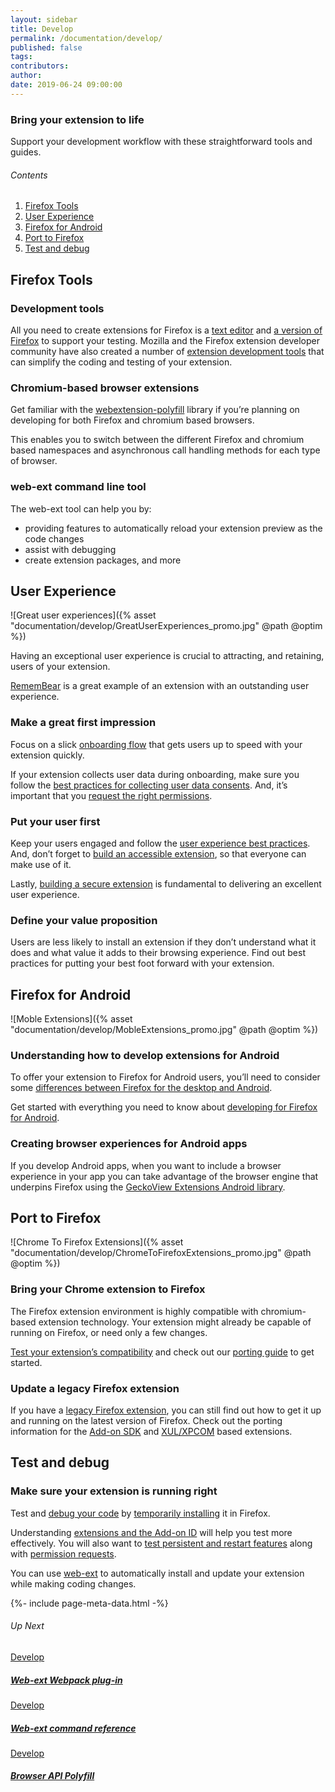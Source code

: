 ```yaml
---
layout: sidebar
title: Develop
permalink: /documentation/develop/
published: false
tags:
contributors:
author:
date: 2019-06-24 09:00:00
---
```


<!-- Overview Page Hero Banner -->

<section class="overview-hero" style="background-image: url({% asset "develop-overview-hero-bg.jpg" @optim @path %});">
<div class="module">
<article class="module-content grid-x grid-padding-x">
<div class="cell small-12">
<div class="overview-hero-description" markdown="1">

# Bring your extension to life

Support your development workflow with these straightforward tools and guides.

</div>
<div class="overview-hero-cta"></div>
</div>
</article>
</div>
</section>

<!-- END: Overview Page Hero Banner -->

<!-- Section 1: Single Column Body Module -->

<section id="firefox-tools" class="module">
<aside class="module-aside table-of-contents" markdown="1">

###### Contents

1. [Firefox Tools](#firefox-tools)
2. [User Experience](#user-experience)
3. [Firefox for Android](#firefox-for-android)
4. [Port to Firefox](#port-to-firefox)
5. [Test and debug](#test-and-debug)

</aside>
<article class="module-content grid-x grid-padding-x">
<div class="cell small-12" markdown="1">

## Firefox Tools

### Development tools

All you need to create extensions for Firefox is a [text editor](https://developer.mozilla.org/en-US/docs/Learn/Common_questions/Available_text_editors) and [a version of Firefox](https://developer.mozilla.org/en-US/docs/Mozilla/Add-ons/WebExtensions/Choose_a_Firefox_version_for_web_extension_develop) to support your testing. Mozilla and the Firefox extension developer community have also created a number of [extension development tools](https://developer.mozilla.org/en-US/docs/Mozilla/Add-ons/WebExtensions/Development_Tools) that can simplify the coding and testing of your extension.

### Chromium-based browser extensions

Get familiar with the [webextension-polyfill](https://github.com/mozilla/webextension-polyfill) library if you’re planning on developing for both Firefox and chromium based browsers.

This enables you to switch between the different Firefox and chromium based namespaces and asynchronous call handling methods for each type of browser.

### web-ext command line tool

The web-ext tool can help you by:

- providing features to automatically reload your extension preview as the code changes
- assist with debugging
- create extension packages, and more

</div>
</article>
</section>

<!-- END: Section 1: Single Column Body Module -->

<!-- Section 2 -->

<section id="user-experience">

<!-- Single Column Body Module -->

<section class="module">
<article class="module-content grid-x grid-padding-x">
<div class="cell small-12" markdown="1">

## User Experience

</div>
</article>
</section>

<!-- END: Single Column Body Module -->

<!-- Two Column Body Module -->

<section class="module">
<article class="module-content grid-x grid-padding-x align-middle">
<div class="cell small-12 medium-6" markdown="1">

![Great user experiences]({% asset "documentation/develop/GreatUserExperiences_promo.jpg" @path @optim %})

</div>
<div class="cell small-12 medium-6" markdown="1">

Having an exceptional user experience is crucial to attracting, and retaining, users of your extension.

[RememBear](https://addons.mozilla.org/firefox/addon/remembear-app/) is a great example of an extension with an outstanding user experience.

</div>
</article>
</section>

<!-- END: Two Column Body Module -->

<!-- Single Column Body Module -->

<section class="module">
<article class="module-content grid-x grid-padding-x">
<div class="cell small-12" markdown="1">

### Make a great first impression

Focus on a slick [onboarding flow](https://developer.mozilla.org/en-US/docs/Mozilla/Add-ons/WebExtensions/onboarding_upboarding_offboarding_best_practices) that gets users up to speed with your extension quickly.

If your extension collects user data during onboarding, make sure you follow the [best practices for collecting user data consents](https://developer.mozilla.org/en-US/docs/Mozilla/Add-ons/WebExtensions/Prompt_users_for_data_and_privacy_consents). And, it’s important that you [request the right permissions](https://developer.mozilla.org/en-US/docs/Mozilla/Add-ons/WebExtensions/Request_the_right_permissions).

### Put your user first

Keep your users engaged and follow the [user experience best practices](https://developer.mozilla.org/en-US/docs/Mozilla/Add-ons/WebExtensions/User_experience_best_practices). And, don’t forget to [build an accessible extension](https://trello.com/c/ez7X6Qy2/129-accessibility-for-extensions), so that everyone can make use of it.

Lastly, [building a secure extension](https://developer.mozilla.org/en-US/docs/Mozilla/Add-ons/WebExtensions/Security_best_practices) is fundamental to delivering an excellent user experience.

### Define your value proposition

Users are less likely to install an extension if they don’t understand what it does and what value it adds to their browsing experience.
Find out best practices for putting your best foot forward with your extension.

</div>
</article>
</section>

<!-- END: Single Column Body Module -->

</section>

<!-- END: Section 2 -->

<!-- Section 3 -->

<section id="firefox-for-android">

<!-- Single Column Body Module -->

<section class="module">
<article class="module-content grid-x grid-padding-x">
<div class="cell small-12" markdown="1">

## Firefox for Android

</div>
</article>
</section>

<!-- END: Single Column Body Module -->

<!-- Two Column Body Module -->

<section class="module">
<article class="module-content grid-x grid-padding-x align-middle">
<div class="cell small-12 medium-6 medium-order-2" markdown="1">

![Moble Extensions]({% asset "documentation/develop/MobleExtensions_promo.jpg" @path @optim %})

</div>
<div class="cell small-12 medium-6" markdown="1">

### Understanding how to develop extensions for Android

To offer your extension to Firefox for Android users, you’ll need to consider some [differences between Firefox for the desktop and Android](https://developer.mozilla.org/en-US/docs/Mozilla/Add-ons/WebExtensions/Differences_between_desktop_and_Android).

Get started with everything you need to know about [developing for Firefox for Android](https://developer.mozilla.org/en-US/docs/Mozilla/Add-ons/WebExtensions/Developing_WebExtensions_for_Firefox_for_Android).

</div>
</article>
</section>

<!-- END: Two Column Body Module -->

<!-- Single Column Body Module -->

<section class="module">
<article class="module-content grid-x grid-padding-x">
<div class="cell small-12" markdown="1">

### Creating browser experiences for Android apps

If you develop Android apps, when you want to include a browser experience in your app you can take advantage of the browser engine that underpins Firefox using the [GeckoView Extensions Android library](https://github.com/mozilla/geckoview).

</div>
</article>
</section>

<!-- END: Single Column Body Module -->

</section>

<!-- END: Section 3 -->

<!-- Section 4 -->

<section id="port-to-firefox">

<!-- Single Column Body Module -->

<section class="module">
<article class="module-content grid-x grid-padding-x">
<div class="cell small-12" markdown="1">

## Port to Firefox

</div>
</article>
</section>

<!-- END: Single Column Body Module -->

<!-- Two Column Body Module -->

<section class="module">
<article class="module-content grid-x grid-padding-x align-middle">
<div class="cell small-12 medium-6 medium-order-2" markdown="1">

![Chrome To Firefox Extensions]({% asset "documentation/develop/ChromeToFirefoxExtensions_promo.jpg" @path @optim %})

</div>
<div class="cell small-12 medium-6" markdown="1">

### Bring your Chrome extension to Firefox

The Firefox extension environment is highly compatible with chromium-based extension technology. Your extension might already be capable of running on Firefox, or need only a few changes.

[Test your extension’s compatibility](https://www.extensiontest.com/) and check out our [porting guide](https://developer.mozilla.org/docs/Mozilla/Add-ons/WebExtensions/Porting_a_Google_Chrome_extension) to get started.

</div>
</article>
</section>

<!-- END: Two Column Body Module -->

<!-- Single Column Body Module -->

<section class="module">
<article class="module-content grid-x grid-padding-x">
<div class="cell small-12" markdown="1">

### Update a legacy Firefox extension

If you have a [legacy Firefox extension](https://developer.mozilla.org/en-US/docs/Mozilla/Add-ons/WebExtensions/Porting_a_legacy_Firefox_add-on), you can still find out how to get it up and running on the latest version of Firefox. Check out the porting information for the [Add-on SDK](https://developer.mozilla.org/en-US/docs/Mozilla/Add-ons/WebExtensions/Comparison_with_the_Add-on_SDK) and [XUL/XPCOM](https://developer.mozilla.org/en-US/docs/Mozilla/Add-ons/WebExtensions/Comparison_with_XUL_XPCOM_extensions) based extensions.

</div>
</article>
</section>

<!-- END: Single Column Body Module -->

</section>

<!-- END: Section 4 -->

<!-- Section 5 -->

<section id="test-and-debug">

<!-- Single Column Body Module -->

<section class="module">
<article class="module-content grid-x grid-padding-x">
<div class="cell small-12" markdown="1">

## Test and debug

### Make sure your extension is running right

Test and [debug your code](https://developer.mozilla.org/en-US/docs/Mozilla/Add-ons/WebExtensions/Debugging) by [temporarily installing](https://developer.mozilla.org/en-US/docs/Mozilla/Add-ons/WebExtensions/Temporary_Installation_in_Firefox) it in Firefox.

Understanding [extensions and the Add-on ID](https://developer.mozilla.org/en-US/docs/Mozilla/Add-ons/WebExtensions/WebExtensions_and_the_Add-on_ID) will help you test more effectively. You will also want to [test persistent and restart features](https://developer.mozilla.org/en-US/docs/Mozilla/Add-ons/WebExtensions/Testing_persistent_and_restart_features) along with [permission requests](https://developer.mozilla.org/en-US/docs/Mozilla/Add-ons/WebExtensions/Test_permission_requests).

You can use [web-ext](https://developer.mozilla.org/en-US/docs/Mozilla/Add-ons/WebExtensions/Getting_started_with_web-ext) to automatically install and update your extension while making coding changes.

</div>
</article>
</section>

<!-- END: Single Column Body Module -->

</section>

<!-- END: Section 5 -->

<!-- Meta Data -->

{%- include page-meta-data.html -%}

<!-- END: Meta Data -->

<!-- Up Next -->

<section class="module up-next">
<article class="module-content grid-x grid-padding-x">
<div class="cell small-12" markdown="1">

###### Up Next

</div>

<!-- Tile -->

<a href="/documentation/develop/web-ext-webpack-plug-in/" class="cell auto tile tile-block-link">
<div class="block-link" markdown="1">
	
Develop

##### Web-ext Webpack plug-in

</div>
</a>

<!-- END: Tile -->

<!-- Tile -->

<a href="/documentation/develop/web-ext-command-reference" class="cell auto tile tile-block-link">
<div class="block-link" markdown="1">
	
Develop

##### Web-ext command reference

</div>
</a>

<!-- END: Tile -->

<!-- Tile -->

<a href="/documentation/develop/browser-api-polyfill" class="cell auto tile tile-block-link">
<div class="block-link" markdown="1">
	
Develop

##### Browser API Polyfill

</div>
</a>

<!-- END: Tile -->

</article>
</section>

<!-- END: Up Next -->
